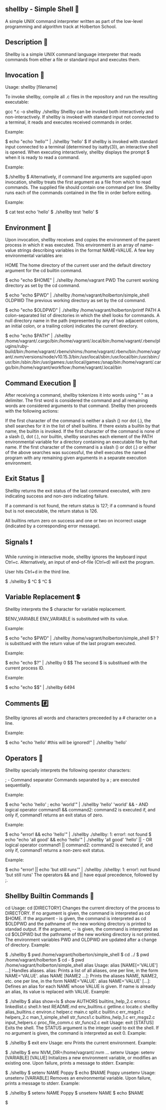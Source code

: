 ## shellby - Simple Shell 🐚
A simple UNIX command interpreter written as part of the low-level programming and algorithm track at Holberton School.

## Description 💬
Shellby is a simple UNIX command language interpreter that reads commands from either a file or standard input and executes them.

## Invocation 🏃
Usage: shellby [filename]

To invoke shellby, compile all .c files in the repository and run the resulting executable:

gcc *.c -o shellby
./shellby
Shellby can be invoked both interactively and non-interactively. If shellby is invoked with standard input not connected to a terminal, it reads and executes received commands in order.

Example:

$ echo "echo 'hello'" | ./shellby
'hello'
$
If shellby is invoked with standard input connected to a terminal (determined by isatty(3)), an interactive shell is opened. When executing interactively, shellby displays the prompt $ when it is ready to read a command.

Example:

$./shellby
$
Alternatively, if command line arguments are supplied upon invocation, shellby treats the first argument as a file from which to read commands. The supplied file should contain one command per line. Shellby runs each of the commands contained in the file in order before exiting.

Example:

$ cat test
echo 'hello'
$ ./shellby test
'hello'
$
## Environment 🌳
Upon invocation, shellby receives and copies the environment of the parent process in which it was executed. This environment is an array of name-value strings describing variables in the format NAME=VALUE. A few key environmental variables are:

HOME
The home directory of the current user and the default directory argument for the cd builtin command.

$ echo "echo $HOME" | ./shellby
/home/vagrant
PWD
The current working directory as set by the cd command.

$ echo "echo $PWD" | ./shellby
/home/vagrant/holberton/simple_shell
OLDPWD
The previous working directory as set by the cd command.

$ echo "echo $OLDPWD" | ./shellby
/home/vagrant/holberton/printf
PATH
A colon-separated list of directories in which the shell looks for commands. A null directory name in the path (represented by any of two adjacent colons, an initial colon, or a trailing colon) indicates the current directory.

$ echo "echo $PATH" | ./shellby
/home/vagrant/.cargo/bin:/home/vagrant/.local/bin:/home/vagrant/.rbenv/plugins/ruby-build/bin:/home/vagrant/.rbenv/shims:/home/vagrant/.rbenv/bin:/home/vagrant/.nvm/versions/node/v10.15.3/bin:/usr/local/sbin:/usr/local/bin:/usr/sbin:/usr/bin:/sbin:/bin:/usr/games:/usr/local/games:/snap/bin:/home/vagrant/.cargo/bin:/home/vagrant/workflow:/home/vagrant/.local/bin
## Command Execution 🔪
After receiving a command, shellby tokenizes it into words using " " as a delimiter. The first word is considered the command and all remaining words are considered arguments to that command. Shellby then proceeds with the following actions:

If the first character of the command is neither a slash (\) nor dot (.), the shell searches for it in the list of shell builtins. If there exists a builtin by that name, the builtin is invoked.
If the first character of the command is none of a slash (\), dot (.), nor builtin, shellby searches each element of the PATH environmental variable for a directory containing an executable file by that name.
If the first character of the command is a slash (\) or dot (.) or either of the above searches was successful, the shell executes the named program with any remaining given arguments in a separate execution environment.
## Exit Status 👋
Shellby returns the exit status of the last command executed, with zero indicating success and non-zero indicating failure.

If a command is not found, the return status is 127; if a command is found but is not executable, the return status is 126.

All builtins return zero on success and one or two on incorrect usage (indicated by a corresponding error message).

## Signals ❗
While running in interactive mode, shellby ignores the keyboard input Ctrl+c. Alternatively, an input of end-of-file (Ctrl+d) will exit the program.

User hits Ctrl+d in the third line.

$ ./shellby
$ ^C
$ ^C
$
## Variable Replacement 💲
Shellby interprets the $ character for variable replacement.

$ENV_VARIABLE
ENV_VARIABLE is substituted with its value.

Example:

$ echo "echo $PWD" | ./shellby
/home/vagrant/holberton/simple_shell
$?
? is substitued with the return value of the last program executed.

Example:

$ echo "echo $?" | ./shellby
0
$$
The second $ is substitued with the current process ID.

Example:

$ echo "echo $$" | ./shellby
6494
## Comments #️⃣
Shellby ignores all words and characters preceeded by a # character on a line.

Example:

$ echo "echo 'hello' #this will be ignored!" | ./shellby
'hello'
## Operators 🎸
Shellby specially interprets the following operator characters:

; - Command separator
Commands separated by a ; are executed sequentially.

Example:

$ echo "echo 'hello' ; echo 'world'" | ./shellby
'hello'
'world'
&& - AND logical operator
command1 && command2: command2 is executed if, and only if, command1 returns an exit status of zero.

Example:

$ echo "error! && echo 'hello'" | ./shellby
./shellby: 1: error!: not found
$ echo "echo 'all good' && echo 'hello'" | ./shellby
'all good'
'hello'
|| - OR logical operator
command1 || command2: command2 is executed if, and only if, command1 returns a non-zero exit status.

Example:

$ echo "error! || echo 'but still runs'" | ./shellby
./shellby: 1: error!: not found
'but still runs'
The operators && and || have equal precedence, followed by ;.

## Shellby Builtin Commands 🔩
cd
Usage: cd [DIRECTORY]
Changes the current directory of the process to DIRECTORY.
If no argument is given, the command is interpreted as cd $HOME.
If the argument - is given, the command is interpreted as cd $OLDPWD and the pathname of the new working directory is printed to standad output.
If the argument, -- is given, the command is interpreted as cd $OLDPWD but the pathname of the new working directory is not printed.
The environment variables PWD and OLDPWD are updated after a change of directory.
Example:

$ ./shellby
$ pwd
/home/vagrant/holberton/simple_shell
$ cd ../
$ pwd
/home/vagrant/holberton
$ cd -
$ pwd
/home/vagrant/holberton/simple_shell
alias
Usage: alias [NAME[='VALUE'] ...]
Handles aliases.
alias: Prints a list of all aliases, one per line, in the form NAME='VALUE'.
alias NAME [NAME2 ...]: Prints the aliases NAME, NAME2, etc. one per line, in the form NAME='VALUE'.
alias NAME='VALUE' [...]: Defines an alias for each NAME whose VALUE is given. If name is already an alias, its value is replaced with VALUE.
Example:

$ ./shellby
$ alias show=ls
$ show
AUTHORS            builtins_help_2.c  errors.c         linkedlist.c        shell.h       test
README.md          env_builtins.c     getline.c        locate.c            shellby
alias_builtins.c   environ.c          helper.c         main.c              split.c
builtin.c          err_msgs1.c        helpers_2.c      man_1_simple_shell  str_funcs1.c
builtins_help_1.c  err_msgs2.c        input_helpers.c  proc_file_comm.c    str_funcs2.c
exit
Usage: exit [STATUS]
Exits the shell.
The STATUS argument is the integer used to exit the shell.
If no argument is given, the command is interpreted as exit 0.
Example:

$ ./shellby
$ exit
env
Usage: env
Prints the current environment.
Example:

$ ./shellby
$ env
NVM_DIR=/home/vagrant/.nvm
...
setenv
Usage: setenv [VARIABLE] [VALUE]
Initializes a new environment variable, or modifies an existing one.
Upon failure, prints a message to stderr.
Example:

$ ./shellby
$ setenv NAME Poppy
$ echo $NAME
Poppy
unsetenv
Usage: unsetenv [VARIABLE]
Removes an environmental variable.
Upon failure, prints a message to stderr.
Example:

$ ./shellby
$ setenv NAME Poppy
$ unsetenv NAME
$ echo $NAME

$
